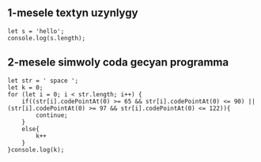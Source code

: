 ## 1-mesele textyn uzynlygy 
```
let s = 'hello';
console.log(s.length);
```
## 2-mesele  simwoly coda gecyan programma
```
let str = ' space ';
let k = 0;
for (let i = 0; i < str.length; i++) {
    if((str[i].codePointAt(0) >= 65 && str[i].codePointAt(0) <= 90) || (str[i].codePointAt(0) >= 97 && str[i].codePointAt(0) <= 122)){
        continue; 
    }
    else{
        k++
    }
}console.log(k);
```
